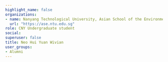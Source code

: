 ```yaml
---
highlight_name: false
organizations:
- name: Nanyang Technological University, Asian School of the Environment
  url: "https://ase.ntu.edu.sg"
role: CNY Undergraduate student
social:
superuser: false
title: Neo Hui Yuan Wivian
user_groups:
- Alumni
---
```


